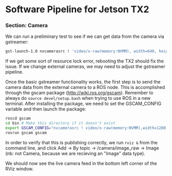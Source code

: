 # Software Pipeline for Jetson TX2

### Section: Camera

We can run a preliminary test to see if we can get data from the camera via gstreamer:

```bash
gst-launch-1.0 nvcamerasrc ! 'video/x-raw(memory:NVMM), width=640, height=480, framerate=30/1, format=NV12' ! nvvidconv ! nvegltransform ! nveglglessink
```

If we get some sort of resource lock error, rebooting the TX2 should fix the issue.  If we change external cameras, we may need to adjust the gstreamer pipeline.

Once the basic gstreamer functionality works, the first step is to send the camera data from the external camera to a ROS node.  This is accomplished through the gscam package (http://wiki.ros.org/gscam).  Remember to always do `source devel/setup.bash` when trying to use ROS in a new terminal.  After installing the package, we need to set the GSCAM_CONFIG variable and then launch the package:

```bash
roscd gscam
cd bin # Make this directory if it doesn't exist
export GSCAM_CONFIG="nvcamerasrc ! video/x-raw(memory:NVMM),width=1280, height=720,format=I420, framerate=30/1 ! nvvidconv ! video/x-raw, format=BGRx ! videoconvert ! ffmpegcolorspace"
rosrun gscam gscam
```

In order to verify that this is publishing correctly, we run `rviz &` from the command line, and click Add -> By topic -> /camera/image_raw -> Image (nb: not Camera, because we are recieving an "Image" data type).

We should now see the live camera feed in the bottom left corner of the RViz window.
